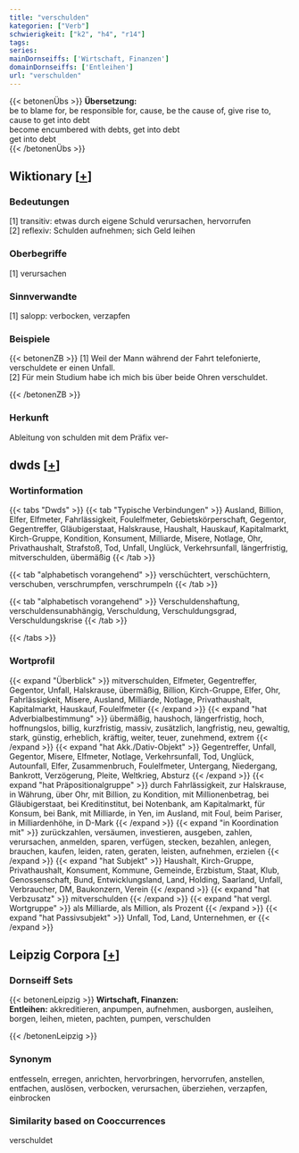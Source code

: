 ```yaml
---
title: "verschulden"
kategorien: ["Verb"]
schwierigkeit: ["k2", "h4", "r14"]
tags:
series:
mainDornseiffs: ['Wirtschaft, Finanzen']
domainDornseiffs: ['Entleihen']
url: "verschulden"
---
```


{{< betonenÜbs >}}
**Übersetzung:**  
be to blame for, be responsible for, cause, be the cause of, give rise to, cause to get into debt  
become encumbered with debts, get  into debt  
get  into debt  
{{< /betonenÜbs >}}

## Wiktionary [[+](https://de.wiktionary.org/wiki/verschulden)]

### Bedeutungen
[1] transitiv: etwas durch eigene Schuld verursachen, hervorrufen  
[2] reflexiv: Schulden aufnehmen; sich Geld leihen  

### Oberbegriffe
[1] verursachen  

### Sinnverwandte
[1] salopp: verbocken, verzapfen  

### Beispiele
{{< betonenZB >}}
[1] Weil der Mann während der Fahrt telefonierte, verschuldete er einen Unfall.  
[2] Für mein Studium habe ich mich bis über beide Ohren verschuldet.  

{{< /betonenZB >}}
### Herkunft
Ableitung von schulden mit dem Präfix ver-  



## dwds [[+](https://www.dwds.de/wb/verschulden)]

### Wortinformation
{{< tabs "Dwds" >}}
{{< tab "Typische Verbindungen" >}}
Ausland, Billion, Elfer, Elfmeter, Fahrlässigkeit, Foulelfmeter, Gebietskörperschaft, Gegentor, Gegentreffer, Gläubigerstaat, Halskrause, Haushalt, Hauskauf, Kapitalmarkt, Kirch-Gruppe, Kondition, Konsument, Milliarde, Misere, Notlage, Ohr, Privathaushalt, Strafstoß, Tod, Unfall, Unglück, Verkehrsunfall, längerfristig, mitverschulden, übermäßig
{{< /tab >}}

{{< tab "alphabetisch vorangehend" >}}
verschüchtert, verschüchtern, verschuben, verschrumpfen, verschrumpeln
{{< /tab >}}

{{< tab "alphabetisch vorangehend" >}}
Verschuldenshaftung, verschuldensunabhängig, Verschuldung, Verschuldungsgrad, Verschuldungskrise
{{< /tab >}}

{{< /tabs >}}

### Wortprofil
{{< expand "Überblick" >}} mitverschulden, Elfmeter, Gegentreffer, Gegentor, Unfall, Halskrause, übermäßig, Billion, Kirch-Gruppe, Elfer, Ohr, Fahrlässigkeit, Misere, Ausland, Milliarde, Notlage, Privathaushalt, Kapitalmarkt, Hauskauf, Foulelfmeter {{< /expand >}}
{{< expand "hat Adverbialbestimmung" >}} übermäßig, haushoch, längerfristig, hoch, hoffnungslos, billig, kurzfristig, massiv, zusätzlich, langfristig, neu, gewaltig, stark, günstig, erheblich, kräftig, weiter, teuer, zunehmend, extrem {{< /expand >}}
{{< expand "hat Akk./Dativ-Objekt" >}} Gegentreffer, Unfall, Gegentor, Misere, Elfmeter, Notlage, Verkehrsunfall, Tod, Unglück, Autounfall, Elfer, Zusammenbruch, Foulelfmeter, Untergang, Niedergang, Bankrott, Verzögerung, Pleite, Weltkrieg, Absturz {{< /expand >}}
{{< expand "hat Präpositionalgruppe" >}} durch Fahrlässigkeit, zur Halskrause, in Währung, über Ohr, mit Billion, zu Kondition, mit Millionenbetrag, bei Gläubigerstaat, bei Kreditinstitut, bei Notenbank, am Kapitalmarkt, für Konsum, bei Bank, mit Milliarde, in Yen, im Ausland, mit Foul, beim Pariser, in Milliardenhöhe, in D-Mark {{< /expand >}}
{{< expand "in Koordination mit" >}} zurückzahlen, versäumen, investieren, ausgeben, zahlen, verursachen, anmelden, sparen, verfügen, stecken, bezahlen, anlegen, brauchen, kaufen, leiden, raten, geraten, leisten, aufnehmen, erzielen {{< /expand >}}
{{< expand "hat Subjekt" >}} Haushalt, Kirch-Gruppe, Privathaushalt, Konsument, Kommune, Gemeinde, Erzbistum, Staat, Klub, Genossenschaft, Bund, Entwicklungsland, Land, Holding, Saarland, Unfall, Verbraucher, DM, Baukonzern, Verein {{< /expand >}}
{{< expand "hat Verbzusatz" >}} mitverschulden {{< /expand >}}
{{< expand "hat vergl. Wortgruppe" >}} als Milliarde, als Million, als Prozent {{< /expand >}}
{{< expand "hat Passivsubjekt" >}} Unfall, Tod, Land, Unternehmen, er {{< /expand >}}

## Leipzig Corpora [[+](https://corpora.uni-leipzig.de/en/res?word=verschulden&corpusId=deu_newscrawl-public_2018)]

### Dornseiff Sets
{{< betonenLeipzig >}}
**Wirtschaft, Finanzen:**  
**Entleihen:** akkreditieren, anpumpen, aufnehmen, ausborgen, ausleihen, borgen, leihen, mieten, pachten, pumpen, verschulden  

{{< /betonenLeipzig >}}

### Synonym
entfesseln, erregen, anrichten, hervorbringen, hervorrufen, anstellen, entfachen, auslösen, verbocken, verursachen, überziehen, verzapfen, einbrocken


### Similarity based on Cooccurrences
verschuldet

